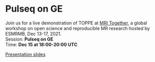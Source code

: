 # Pulseq on GE

Join us for a live demonstration of TOPPE at
[MRI Together](https://mritogether.github.io/),
a global workshop on open science and reproducible MR research hosted by ESMRMB,
Dec 13-17, 2021.  
Session: **Pulseq on GE**  
Time: **Dec 15 at 18:00-20:00 UTC**


[Presentation slides](https://docs.google.com/presentation/d/169NEbTxM_NleLdCEtFGEwQY8S13qnOPO5pqV2pRGUu0/edit?usp=sharing)
